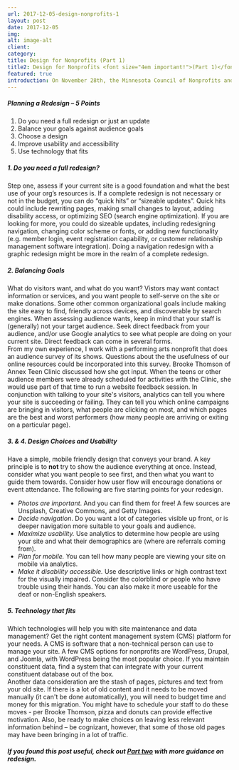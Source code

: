 ```yaml
---
url: 2017-12-05-design-nonprofits-1
layout: post
date: 2017-12-05
img: 
alt: image-alt
client: 
category: 
title: Design for Nonprofits (Part 1)
title2: Design for Nonprofits <font size="4em important!">(Part 1)</font>
featured: true
introduction: On November 28th, the Minnesota Council of Nonprofits and International Association of Business Communicators put on the "Nonprofit Communicators Workshop&#58; What Should We Expect from a Web Redesign? 15 Things to Know". Presenters from Idealware, Room 34, and Annex Teen Clinic discussed redesign from the perspectives of a technology consultant, developer, and nonprofit director. The presentations and Q&A session yielded great direction for orgs on three topics&#58; 1) redesign planning; 2) working with a developer; and 3) coordinating your staff’s role in the process. The discussion below is an overview of topic 1, presented by Idealware. See <a href="/2017/12/05/design-nonprofits-2">Design for Nonprofits (Part 2)</a> for topics 2 and 3.    
---
```


<h5>Planning a Redesign – 5 Points</h5>
<div class="page-content-text">
<ol class="ol-blog">
<li><span class="li-col">Do you need a full redesign or just an update</span></li>
<li><span class="li-col">Balance your goals against audience goals</span></li> 
<li><span class="li-col">Choose a design</span></li>
<li><span class="li-col">Improve usability and accessibility</span></li> 
<li><span class="li-col">Use technology that fits</span></li>
</ol>
</div>

<h5><span class="sub-point">1.</span> Do you need a full redesign?</h5>
<div class="page-content-text">
<span class="highlight-line">Step one, assess if your current site is a good foundation and what the best use of your org’s resources is.</span> If a complete redesign is not necessary or not in the budget, you can do “quick hits” or “sizeable updates”. Quick hits could include rewriting pages, making small changes to layout, adding disability access, or optimizing SEO (search engine optimization). If you are looking for more, you could do sizeable updates, including redesigning navigation, changing color scheme or fonts, or adding new functionality (e.g. member login, event registration capability, or customer relationship management software integration). Doing a navigation redesign<a name="balancing"></a> with a graphic redesign might be more in the realm of a complete redesign. 

</div>

<h5><span class="sub-point">2.</span> Balancing Goals</h5>
<div class="page-content-text">
<span class="highlight-line">What do visitors want, and what do you want?</span> Vistors may want contact information or services, and you want people to self-serve on the site or make donations. Some other common organizational goals include making the site easy to find, friendly across devices, and discoverable by search engines. When assessing audience wants, keep in mind that your staff is (generally) not your target audience. Seek direct feedback from your audience, and/or use Google analytics to see what people are doing on your current site. Direct feedback can come in several forms. 
</div>

<div class="page-content-text">
From my own experience, I work with a performing arts nonprofit that does an audience survey of its shows. Questions about the the usefulness of our online resources could be incorporated into this survey. Brooke Thomson of Annex Teen Clinic discussed how she got input. When the teens or other audience members were already scheduled for activities with the Clinic, she would use part of that time to run a website feedback session. In conjunction with talking to your site's visitors, analytics can tell you where your site is succeeding or failing. They can tell you which online campaigns are bringing in visitors, what people are clicking on most, and which pages are the best and worst performers (how many people are arriving or exiting on a particular page). 
</div>

<h5><span class="sub-point">3. & 4.</span> Design Choices and Usability</h5>
<div class="page-content-text">
<span class="highlight-line">Have a simple, mobile friendly design that conveys your brand.</span> A key principle is to <b>not</b> try to show the audience everything at once. Instead, consider what you want people to see first, and then what you want to guide them towards. Consider how user flow will encourage donations or event attendance. The following are five starting points for your redesign. 
<div style="margin-bottom:.25cm"></div>
<ul>
<li><i>Photos are important</i>. And you can find them for free! A few sources are Unsplash, Creative Commons, and Getty Images.</li> 
<li><i>Decide navigation</i>. Do you want a lot of categories visible up front, or is deeper navigation more suitable to your goals and audience.</li> 
<li><i>Maximize usability.</i> Use analytics to determine how people are using your site and what their demographics are (where are referrals coming from).</li>
<li><i>Plan for mobile.</i> You can tell how many people are viewing your site on mobile via analytics.</li> 
<li><i>Make it disability accessible.</i> Use descriptive links or high contrast text for the visually impaired. Consider the colorblind or people who have trouble using their hands. You can also make it more useable for the deaf or non-English speakers.</li> 
</ul>
</div>

<h5><span class="sub-point">5.</span> Technology that fits</h5>
<div class="page-content-text">
<span class="highlight-line">Which technologies will help you with site maintenance and data management?</span> Get the right content management system (CMS) platform for your needs. A CMS is software that a non-technical person can use to manage your site. A few CMS options for nonprofits are WordPress, Drupal, and Joomla, with WordPress being the most popular choice. If you maintain constituent data, find a system that can integrate with your current constituent database out of the box.
</div>
<div class="page-content-text">
Another data consideration are the stash of pages, pictures and text from your old site. If there is a lot of old content and it needs to be moved manually (it can't be done automatically), you will need to budget time and money for this migration. You might have to schedule your staff to do these moves - per Brooke Thomson, pizza and donuts can provide effective motivation. Also, be ready to make choices on leaving less relevant information behind – be cognizant, however, that some of those old pages may have been bringing in a lot of traffic. 
</div>

<h5>If you found this post useful, check out <a href="{{site.url}}/2017/12/05/design-nonprofits-2/">Part two</a> with more guidance on redesign.</h5> 



